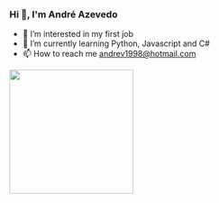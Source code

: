 
 ### Hi 👋, I'm André Azevedo

- 👀 I’m interested in my first job
- 🌱 I’m currently learning Python, Javascript and C# 
- 📫 How to reach me andrev1998@hotmail.com

<!---
andreeviictor1/andreeviictor1 is a ✨ special ✨ repository because its `README.md` (this file) appears on your GitHub profile.
You can click the Preview link to take a look at your changes.
--->
<!---
<a href="https://github.com/anuraghazra/github-readme-stats">
  <img height=200 align="center" src="https://github-readme-stats.vercel.app/api?username=andreeviictor1&show_icons=true&theme=dark" />
</a>
<a href="https://github.com/anuraghazra/convoychat">
  <img height=200 align="center" src="https://github-readme-stats.vercel.app/api/top-langs/?username=andreeviictor1&layout=compact&langs_count=8&card_width=320&theme=dark" />
</a>
--->
<!---
<a href="https://github.com/anuraghazra/github-readme-stats">
  <img align="center" height=220 src="https://github-readme-stats.vercel.app/api?username=andreeviictor1&show_icons=true&theme=dark&include_all_commits=true" />
</a>
--->
<a href="https://github.com/anuraghazra/convoychat">
   <img height=220 align="center" src="https://github-readme-stats.vercel.app/api/top-langs/?username=andreeviictor1&hide_progress=false&langs_count=6&card_width=320&theme=dark" />
</a>
